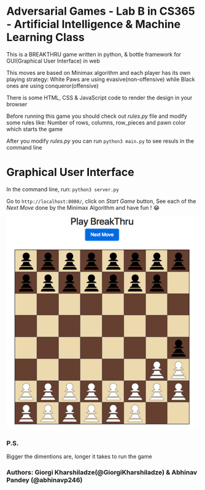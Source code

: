 # Adversarial Games - Lab B in CS365 - Artificial Intelligence & Machine Learning Class

This is a BREAKTHRU game written in python, & bottle framework for GUI(Graphical User Interface) in web

This moves are based on Minimax algorithm and each player has its own playing strategy:
	White Paws are using evasive(non-offensive) while Black ones are using conqueror(offensive)

There is some HTML, CSS & JavaScript code to render the design in your browser

Before running this game you should check out _rules.py_ file and modify some rules like: Number of rows, columns, row_pieces and pawn color which starts the game

After you modify _rules.py_ you can run `python3 main.py` to see resuls in the command line

# Graphical User Interface
In the command line, run:
	`python3 server.py`

Go to `http://localhost:8080/`, click on *Start Game* button, See each of the *Next Move* done by the Minimax Algorithm and have fun ! :joy:

![BreakThru](/static/img/game.png)

### P.S.
Bigger the dimentions are, longer it takes to run the game

### Authors: Giorgi Kharshiladze(@GiorgiKharshiladze) & Abhinav Pandey (@abhinavp246)